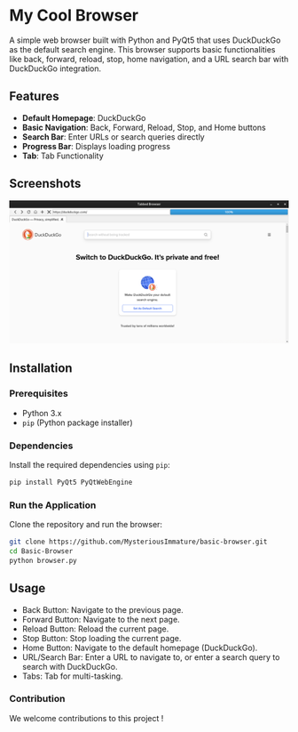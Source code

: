 # My Cool Browser

A simple web browser built with Python and PyQt5 that uses DuckDuckGo as the default search engine. This browser supports basic functionalities like back, forward, reload, stop, home navigation, and a URL search bar with DuckDuckGo integration.

## Features

- **Default Homepage**: DuckDuckGo
- **Basic Navigation**: Back, Forward, Reload, Stop, and Home buttons
- **Search Bar**: Enter URLs or search queries directly
- **Progress Bar**: Displays loading progress
- **Tab**: Tab Functionality

## Screenshots

![Basic Browser Screenshot](Screenshot.png) 

## Installation

### Prerequisites

- Python 3.x
- `pip` (Python package installer)

### Dependencies

Install the required dependencies using `pip`:

```bash
pip install PyQt5 PyQtWebEngine
 ```

### Run the Application
Clone the repository and run the browser:

```bash
git clone https://github.com/MysteriousImmature/basic-browser.git
cd Basic-Browser
python browser.py
```

## Usage
- Back Button: Navigate to the previous page.
- Forward Button: Navigate to the next page.
- Reload Button: Reload the current page.
- Stop Button: Stop loading the current page.
- Home Button: Navigate to the default homepage (DuckDuckGo).
- URL/Search Bar: Enter a URL to navigate to, or enter a search query to search with DuckDuckGo.
- Tabs: Tab for multi-tasking.

### Contribution
We welcome contributions to this project !
